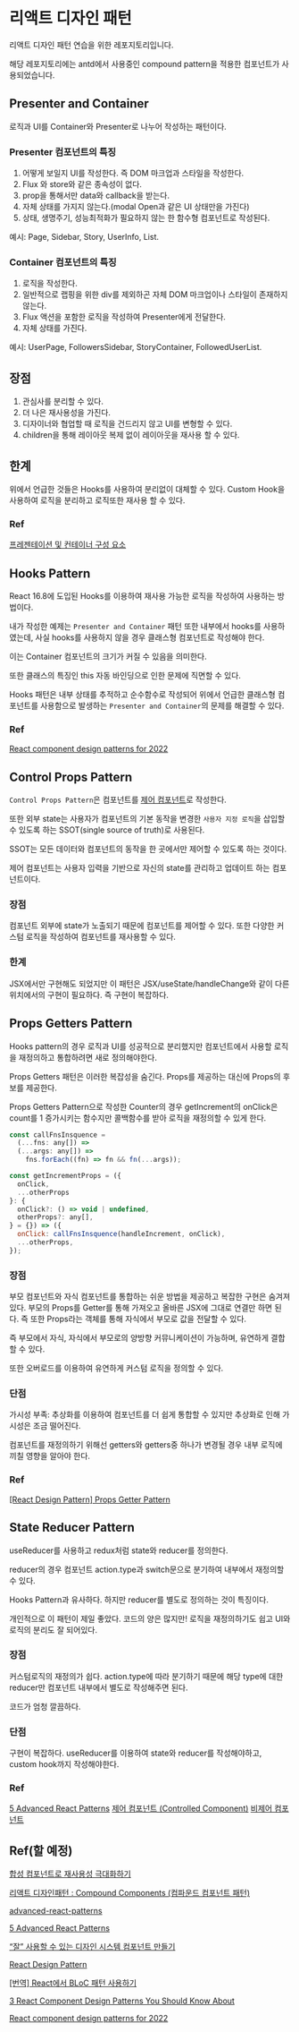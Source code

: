 # 리액트 디자인 패턴

리액트 디자인 패턴 연습을 위한 레포지토리입니다.

해당 레포지토리에는 antd에서 사용중인 compound pattern을 적용한 컴포넌트가 사용되었습니다.

## Presenter and Container

로직과 UI를 Container와 Presenter로 나누어 작성하는 패턴이다.

### Presenter 컴포넌트의 특징

1. 어떻게 보일지 UI를 작성한다. 즉 DOM 마크업과 스타일을 작성한다.
2. Flux 와 store와 같은 종속성이 없다.
3. prop을 통해서만 data와 callback을 받는다.
4. 자체 상태를 가지지 않는다.(modal Open과 같은 UI 상태만을 가진다)
5. 상태, 생명주기, 성능최적화가 필요하지 않는 한 함수형 컴포넌트로 작성된다.

예시: Page, Sidebar, Story, UserInfo, List.

### Container 컴포넌트의 특징

1.  로직을 작성한다.
2.  일반적으로 랩핑을 위한 div를 제외하곤 자체 DOM 마크업이나 스타일이 존재하지 않는다.
3.  Flux 액션을 포함한 로직을 작성하여 Presenter에게 전달한다.
4.  자체 상태를 가진다.

예시: UserPage, FollowersSidebar, StoryContainer, FollowedUserList.

## 장점

1. 관심사를 분리할 수 있다.
2. 더 나은 재사용성을 가진다.
3. 디자이너와 협업할 때 로직을 건드리지 않고 UI를 변형할 수 있다.
4. children을 통해 레이아웃 복제 없이 레이아웃을 재사용 할 수 있다.

## 한계

위에서 언급한 것들은 Hooks를 사용하여 분리없이 대체할 수 있다. Custom Hook을 사용하여 로직을 분리하고 로직또한 재사용 할 수 있다.

### Ref

[프레젠테이션 및 컨테이너 구성 요소](https://medium.com/@dan_abramov/smart-and-dumb-components-7ca2f9a7c7d0)

## Hooks Pattern

React 16.8에 도입된 Hooks를 이용하여 재사용 가능한 로직을 작성하여 사용하는 방법이다.

내가 작성한 예제는 `Presenter and Container` 패턴 또한 내부에서 hooks를 사용하였는데, 사실 hooks를 사용하지 않을 경우 클래스형 컴포넌트로 작성해야 한다.

이는 Container 컴포넌트의 크기가 커질 수 있음을 의미한다.

또한 클래스의 특징인 this 자동 바인딩으로 인한 문제에 직면할 수 있다.

Hooks 패턴은 내부 상태를 추적하고 순수함수로 작성되어 위에서 언급한 클래스형 컴포넌트를 사용함으로 발생하는 `Presenter and Container`의 문제를 해결할 수 있다.

### Ref

[React component design patterns for 2022](https://blog.logrocket.com/react-component-design-patterns-2022/)

## Control Props Pattern

`Control Props Pattern`은 컴포넌트를 [제어 컴포넌트](https://ko.reactjs.org/docs/forms.html#controlled-components)로 작성한다.

또한 외부 state는 사용자가 컴포넌트의 기본 동작을 변경한 `사용자 지정 로직`을 삽입할 수 있도록 하는 SSOT(single source of truth)로 사용된다.

SSOT는 모든 데이터와 컴포넌트의 동작을 한 곳에서만 제어할 수 있도록 하는 것이다.

제어 컴포넌트는 사용자 입력을 기반으로 자신의 state를 관리하고 업데이트 하는 컴포넌트이다.

### 장점

컴포넌트 외부에 state가 노출되기 때문에 컴포넌트를 제어할 수 있다. 또한 다양한 커스텀 로직을 작성하여 컴포넌트를 재사용할 수 있다.

### 한계

JSX에서만 구현해도 되었지만 이 패턴은 JSX/useState/handleChange와 같이 다른 위치에서의 구현이 필요하다. 즉 구현이 복잡하다.

## Props Getters Pattern

Hooks pattern의 경우 로직과 UI를 성공적으로 분리했지만 컴포넌트에서 사용할 로직을 재정의하고 통합하려면 새로 정의해야한다.

Props Getters 패턴은 이러한 복잡성을 숨긴다. Props를 제공하는 대신에 Props의 후보를 제공한다.

Props Getters Pattern으로 작성한 Counter의 경우 getIncrement의 onClick은 count를 1 증가시키는 함수지만 콜백함수를 받아 로직을 재정의할 수 있게 한다.

```js
const callFnsInsquence =
  (...fns: any[]) =>
  (...args: any[]) =>
    fns.forEach((fn) => fn && fn(...args));

const getIncrementProps = ({
  onClick,
  ...otherProps
}: {
  onClick?: () => void | undefined,
  otherProps?: any[],
} = {}) => ({
  onClick: callFnsInsquence(handleIncrement, onClick),
  ...otherProps,
});
```

### 장점

부모 컴포넌트와 자식 컴포넌트를 통합하는 쉬운 방법을 제공하고 복잡한 구현은 숨겨져있다. 부모의 Props를 Getter를 통해 가져오고 올바른 JSX에 그대로 연결만 하면 된다. 즉 또한 Props라는 객체를 통해 자식에서 부모로 값을 전달할 수 있다.

즉 부모에서 자식, 자식에서 부모로의 양방향 커뮤니케이션이 가능하며, 유연하게 결합할 수 있다.

또한 오버로드를 이용하여 유연하게 커스텀 로직을 정의할 수 있다.

### 단점

가시성 부족: 추상화를 이용하여 컴포넌트를 더 쉽게 통합할 수 있지만 추상화로 인해 가시성은 조금 떨어진다.

컴포넌트를 재정의하기 위해선 getters와 getters중 하나가 변경될 경우 내부 로직에 끼칠 영향을 알아야 한다.

### Ref

[[React Design Pattern] Props Getter Pattern](https://simsimjae.medium.com/react-design-pattern-props-getter-pattern-5d3cf6f0b495)

## State Reducer Pattern

useReducer를 사용하고 redux처럼 state와 reducer를 정의한다.

reducer의 경우 컴포넌트 action.type과 switch문으로 분기하여 내부에서 재정의할 수 있다.

Hooks Pattern과 유사하다. 하지만 reducer를 별도로 정의하는 것이 특징이다.

개인적으로 이 패턴이 제일 좋았다. 코드의 양은 많지만! 로직을 재정의하기도 쉽고 UI와 로직의 분리도 잘 되어있다.

### 장점

커스텀로직의 재정의가 쉽다. action.type에 따라 분기하기 때문에 해당 type에 대한 reducer만 컴포넌트 내부에서 별도로 작성해주면 된다.

코드가 엄청 깔끔하다.

### 단점

구현이 복잡하다. useReducer를 이용하여 state와 reducer를 작성해야하고, custom hook까지 작성해야한다.

### Ref

[5 Advanced React Patterns](https://javascript.plainenglish.io/5-advanced-react-patterns-a6b7624267a6)
[제어 컴포넌트 (Controlled Component)](https://ko.reactjs.org/docs/forms.html#controlled-components)
[비제어 컴포넌트](https://ko.reactjs.org/docs/uncontrolled-components.html)

## Ref(할 예정)

[합성 컴포넌트로 재사용성 극대화하기](https://fe-developers.kakaoent.com/2022/220731-composition-component/)

[리액트 디자인패턴 : Compound Components (컴파운드 컴포넌트 패턴)](https://itchallenger.tistory.com/m/266)

[advanced-react-patterns](https://github.com/alexis-regnaud/advanced-react-patterns)

[5 Advanced React Patterns](https://javascript.plainenglish.io/5-advanced-react-patterns-a6b7624267a6)

[“잘” 사용할 수 있는 디자인 시스템 컴포넌트 만들기](https://team.modusign.co.kr/%EC%9E%98-%EC%82%AC%EC%9A%A9%ED%95%A0-%EC%88%98-%EC%9E%88%EB%8A%94-%EB%94%94%EC%9E%90%EC%9D%B8-%EC%8B%9C%EC%8A%A4%ED%85%9C-%EC%BB%B4%ED%8F%AC%EB%84%8C%ED%8A%B8-%EB%A7%8C%EB%93%A4%EA%B8%B0-7387b40f547a)

[React Design Pattern](https://www.youtube.com/playlist?list=PLEtjGa9VEukOfsH6OSC0VBNbOPiyfOsw0)

[\[번역\] React에서 BLoC 패턴 사용하기](https://github.com/sbyeol3/articles/issues/15)

[3 React Component Design Patterns You Should Know About](https://blog.openreplay.com/3-react-component-design-patterns-you-should-know-about)

[React component design patterns for 2022](https://blog.logrocket.com/react-component-design-patterns-2022/)
